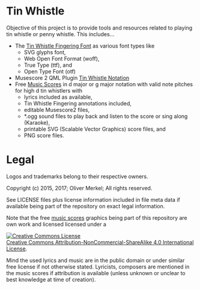 # Tin Whistle

Objective of this project is to provide tools and resources related to playing tin whistle or penny whistle. This includes...

* The [Tin Whistle Fingering Font](res/font) as various font types like
    * SVG glyphs font,
    * Web Open Font Format (woff),
    * True Type (ttf), and
    * Open Type Font (otf)
* Musescore 2 QML Plugin [Tin Whistle Notation](src/musescore2/plugins)
* Free [Music Scores](res/musescore2/scores) in d major or g major notation with valid note pitches for high d tin whistlers with
    * lyrics included as available,
    * Tin Whistle Fingering annotations included,
    * editable Musescore2 files,
    * *.ogg sound files to play back and listen to the score or sing along (Karaoke),
    * printable SVG (Scalable Vector Graphics) score files, and
    * PNG score files.

# Legal

Logos and trademarks belong to their respective owners.

Copyright (c) 2015, 2017; Oliver Merkel; All rights reserved.

See LICENSE files plus license information included in file meta data if available being part of the repository on exact legal information.

Note that the free [music scores](res/musescore2/scores) graphics being part of this repository are own work and licensed licensed under a
  
<a rel="license" href="http://creativecommons.org/licenses/by-nc-sa/4.0"><img
alt="Creative Commons License" style="border-width:0"
src="https://i.creativecommons.org/l/by-nc-sa/4.0/88x31.png" /></a><br />
<a rel="license" href="http://creativecommons.org/licenses/by-nc-sa/4.0">
Creative Commons Attribution-NonCommercial-ShareAlike 4.0 International License</a>.

Mind the used lyrics and music are in the public domain or under similar free license if not otherwise stated.
Lyricists, composers are mentioned in the music scores if attribution is available (unless unknown or unclear to best knowledge at time of creation).
